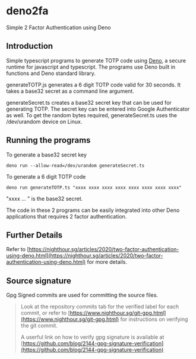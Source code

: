 # deno2fa
Simple 2 Factor Authentication using Deno


## Introduction

Simple typescript programs to generate TOTP code using [Deno](https://deno.land/), a secure runtime for javascript and typescript.
The programs use Deno built in functions and Deno standard library.  

generateTOTP.js generates a 6 digit TOTP code valid for 30 seconds. It takes a base32 secret as a command line argument. 

generateSecret.ts creates a base32 secret key that can be used for generating TOTP. The secret key can be entered into Google Authenticator as well. To get the random bytes required, generateSecret.ts uses the /dev/urandom device on Linux. 



## Running the programs

To generate a base32 secret key

    deno run --allow-read=/dev/urandom generateSecret.ts

To generate a 6 digit TOTP code

    deno run generateTOTP.ts "xxxx xxxx xxxx xxxx xxxx xxxx xxxx xxxx"

"xxxx ... " is the base32 secret. 

The code in these 2 programs can be easily integrated into other Deno applications that requires 2 factor authentication. 


## Further Details
Refer to
[https://nighthour.sg/articles/2020/two-factor-authentication-using-deno.html](https://nighthour.sg/articles/2020/two-factor-authentication-using-deno.html)
for more details.

## Source signature
Gpg Signed commits are used for committing the source files.

> Look at the repository commits tab for the verified label for each commit, or refer to [https://www.nighthour.sg/git-gpg.html](https://www.nighthour.sg/git-gpg.html) for instructions on verifying the git commit.
>
> A userful link on how to verify gpg signature is available at [https://github.com/blog/2144-gpg-signature-verification](https://github.com/blog/2144-gpg-signature-verification)
